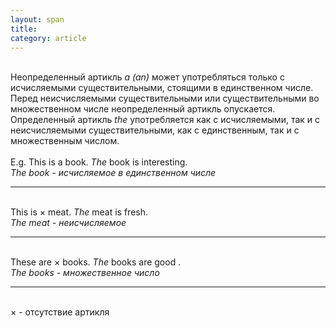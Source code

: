```yaml
---
layout: span
title: 
category: article
---
```

<span class="rules"><br>Неопределенный артикль <i>a (an)</i> может употребляться только с исчисляемыми существительными, стоящими в единственном числе. Перед неисчисляемыми существительными или существительными во множественном числе неопределенный артикль опускается. Определенный артикль <i>the </i> употребляется как с исчисляемыми, так и с неисчисляемыми существительными, как с единственным, так и с множественным числом.<br><br>E.g. This is a book. <i>The</i> book is interesting.<br><em>The  book - исчисляемое в единственном числе</em>  <hr>
<br>This is × meat. <i>The</i> meat is fresh.<br><em>The  meat - неисчисляемое</em> <hr>
<br>These are × books. <i>The</i> books are good .<br><em>The  books - множественное число</em> <hr>
<br>× - отсутствие артикля<br></span>